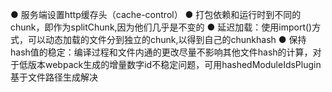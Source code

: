 ●
服务端设置http缓存头（cache-control）
●
打包依赖和运行时到不同的chunk，即作为splitChunk,因为他们几乎是不变的
●
延迟加载：使用import()方式，可以动态加载的文件分到独立的chunk,以得到自己的chunkhash
●
保持hash值的稳定：编译过程和文件内通的更改尽量不影响其他文件hash的计算，对于低版本webpack生成的增量数字id不稳定问题，可用hashedModuleIdsPlugin基于文件路径生成解决